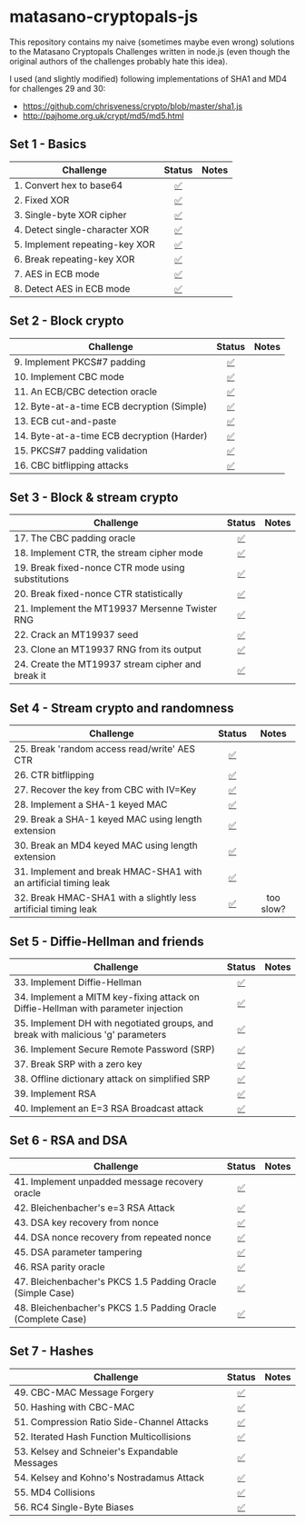 # matasano-cryptopals-js

This repository contains my naive (sometimes maybe even wrong) solutions to the Matasano Cryptopals Challenges written in node.js (even though the original authors of the challenges probably hate this idea).  

I used (and slightly modified) following implementations of SHA1 and MD4 for challenges 29 and 30:  
* https://github.com/chrisveness/crypto/blob/master/sha1.js
* http://pajhome.org.uk/crypt/md5/md5.html

## Set 1 - Basics

| Challenge                      | Status |Notes |
| -------------------------------|:----:| :-----:|
| 1. Convert hex to base64       | [:white_check_mark:](https://github.com/cgolian/matasano-cryptopals-ts/blob/dev/src/set1/challenge1.ts) ||
| 2. Fixed XOR                   | [:white_check_mark:](https://github.com/cgolian/matasano-cryptopals-ts/blob/dev/src/set1/challenge2.ts) ||
| 3. Single-byte XOR cipher      | [:white_check_mark:](https://github.com/cgolian/matasano-cryptopals-ts/blob/dev/src/set1/challenge3.ts) ||
| 4. Detect single-character XOR | [:white_check_mark:](https://github.com/cgolian/matasano-cryptopals-ts/blob/dev/src/set1/challenge4.ts) ||
| 5. Implement repeating-key XOR | [:white_check_mark:](https://github.com/cgolian/matasano-cryptopals-ts/blob/dev/src/set1/challenge5.ts) ||
| 6. Break repeating-key XOR     | [:white_check_mark:](https://github.com/cgolian/matasano-cryptopals-ts/blob/dev/src/set1/challenge6.ts) ||
| 7. AES in ECB mode             | [:white_check_mark:](https://github.com/cgolian/matasano-cryptopals-ts/blob/dev/src/set1/challenge7.ts) ||
| 8. Detect AES in ECB mode      | [:white_check_mark:](https://github.com/cgolian/matasano-cryptopals-ts/blob/dev/src/set1/challenge8.ts) ||

## Set 2 - Block crypto

| Challenge                                  | Status | Notes  |
| -------------------------------------------|:------:| :-----:|
| 9. Implement PKCS#7 padding                | [:white_check_mark:](https://github.com/cgolian/matasano-cryptopals-ts/blob/dev/src/set2/challenge9.ts) ||
| 10. Implement CBC mode                     | [:white_check_mark:](https://github.com/cgolian/matasano-cryptopals-ts/blob/dev/src/set2/challenge10.ts) ||
| 11. An ECB/CBC detection oracle            | [:white_check_mark:](https://github.com/cgolian/matasano-cryptopals-ts/blob/dev/src/set2/challenge11.ts) ||
| 12. Byte-at-a-time ECB decryption (Simple) | [:white_check_mark:](https://github.com/cgolian/matasano-cryptopals-ts/blob/dev/src/set2/challenge12.ts) ||
| 13. ECB cut-and-paste                      | [:white_check_mark:](https://github.com/cgolian/matasano-cryptopals-ts/blob/dev/src/set2/challenge13.ts) ||
| 14. Byte-at-a-time ECB decryption (Harder) | [:white_check_mark:](https://github.com/cgolian/matasano-cryptopals-ts/blob/dev/src/set2/challenge14.ts) ||
| 15. PKCS#7 padding validation              | [:white_check_mark:](https://github.com/cgolian/matasano-cryptopals-ts/blob/dev/src/set2/challenge15.ts) ||
| 16. CBC bitflipping attacks                | [:white_check_mark:](https://github.com/cgolian/matasano-cryptopals-ts/blob/dev/src/set2/challenge16.ts) ||

## Set 3 - Block & stream crypto

| Challenge                                           | Status |Notes |
| ----------------------------------------------------|:-------:| :-----:|
| 17. The CBC padding oracle                          | [:white_check_mark:](https://github.com/cgolian/matasano-cryptopals-ts/blob/dev/src/set3/challenge17.ts) ||
| 18. Implement CTR, the stream cipher mode           | [:white_check_mark:](https://github.com/cgolian/matasano-cryptopals-ts/blob/dev/src/set3/challenge18.ts) ||
| 19. Break fixed-nonce CTR mode using substitutions  | [:white_check_mark:](https://github.com/cgolian/matasano-cryptopals-ts/blob/dev/src/set3/challenge19.ts) ||
| 20. Break fixed-nonce CTR statistically             | [:white_check_mark:](https://github.com/cgolian/matasano-cryptopals-ts/blob/dev/src/set3/challenge20.ts) ||
| 21. Implement the MT19937 Mersenne Twister RNG      | [:white_check_mark:](https://github.com/cgolian/matasano-cryptopals-ts/blob/dev/src/set3/challenge21.ts) ||
| 22. Crack an MT19937 seed                           | [:white_check_mark:](https://github.com/cgolian/matasano-cryptopals-ts/blob/dev/src/set3/challenge22.ts) ||
| 23. Clone an MT19937 RNG from its output            | [:white_check_mark:](https://github.com/cgolian/matasano-cryptopals-ts/blob/dev/src/set3/challenge23.ts) ||
| 24. Create the MT19937 stream cipher and break it   | [:white_check_mark:](https://github.com/cgolian/matasano-cryptopals-ts/blob/dev/src/set3/challenge24.ts) ||

## Set 4 - Stream crypto and randomness

| Challenge                                                        | Status  |Notes |
| -----------------------------------------------------------------|:-------:| :-----:|
| 25. Break 'random access read/write' AES CTR                     | [:white_check_mark:](https://github.com/cgolian/matasano-cryptopals-ts/blob/dev/src/set4/challenge25.ts) ||
| 26. CTR bitflipping                                              | [:white_check_mark:](https://github.com/cgolian/matasano-cryptopals-ts/blob/dev/src/set4/challenge26.ts) ||
| 27. Recover the key from CBC with IV=Key                         | [:white_check_mark:](https://github.com/cgolian/matasano-cryptopals-ts/blob/dev/src/set4/challenge27.ts) ||
| 28. Implement a SHA-1 keyed MAC                                  | [:white_check_mark:](https://github.com/cgolian/matasano-cryptopals-ts/blob/dev/src/set4/challenge28.ts) ||
| 29. Break a SHA-1 keyed MAC using length extension               | [:white_check_mark:](https://github.com/cgolian/matasano-cryptopals-ts/blob/dev/src/set4/challenge29.ts) ||
| 30. Break an MD4 keyed MAC using length extension                | [:white_check_mark:](https://github.com/cgolian/matasano-cryptopals-ts/blob/dev/src/set4/challenge30.ts) ||
| 31. Implement and break HMAC-SHA1 with an artificial timing leak | [:white_check_mark:](https://github.com/cgolian/matasano-cryptopals-ts/blob/dev/src/set4/challenge31.ts) ||
| 32. Break HMAC-SHA1 with a slightly less artificial timing leak  | [:white_check_mark:](https://github.com/cgolian/matasano-cryptopals-ts/blob/dev/src/set4/challenge32.ts) |too slow?|

## Set 5 - Diffie-Hellman and friends

| Challenge                                                                         | Status  |Notes |
| ----------------------------------------------------------------------------------|:-------:| :-----:|
| 33. Implement Diffie-Hellman                                                      | [:white_check_mark:](https://github.com/cgolian/matasano-cryptopals-ts/blob/dev/src/set5/challenge33.ts) ||
| 34. Implement a MITM key-fixing attack on Diffie-Hellman with parameter injection | [:white_check_mark:](https://github.com/cgolian/matasano-cryptopals-ts/blob/dev/src/set5/challenge34.ts) ||
| 35. Implement DH with negotiated groups, and break with malicious 'g' parameters  | [:white_check_mark:](https://github.com/cgolian/matasano-cryptopals-ts/blob/dev/src/set5/challenge35.ts) ||
| 36. Implement Secure Remote Password (SRP)                                        | [:white_check_mark:](https://github.com/cgolian/matasano-cryptopals-ts/blob/dev/src/set5/challenge36.ts) ||
| 37. Break SRP with a zero key                                                     | [:white_check_mark:](https://github.com/cgolian/matasano-cryptopals-ts/blob/dev/src/set5/challenge37-client.ts) ||
| 38. Offline dictionary attack on simplified SRP                                   | [:white_check_mark:](https://github.com/cgolian/matasano-cryptopals-ts/blob/dev/src/set5/challenge38.ts) ||
| 39. Implement RSA                                                                 | [:white_check_mark:](https://github.com/cgolian/matasano-cryptopals-ts/blob/dev/src/set5/challenge39.ts) ||
| 40. Implement an E=3 RSA Broadcast attack                                         | [:white_check_mark:](https://github.com/cgolian/matasano-cryptopals-ts/blob/dev/src/set5/challenge40.ts) ||


## Set 6 - RSA and DSA

| Challenge                                                                         | Status  |Notes |
| ----------------------------------------------------------------------------------|:-------:| :-----:|
| 41. Implement unpadded message recovery oracle                                    | [:white_check_mark:](https://github.com/cgolian/matasano-cryptopals-ts/blob/dev/src/set6/challenge41.ts)    ||
| 42. Bleichenbacher's e=3 RSA Attack                                               | [:white_check_mark:](https://github.com/cgolian/matasano-cryptopals-ts/blob/dev/src/set6/challenge42.ts)    ||
| 43. DSA key recovery from nonce                                                   | [:white_check_mark:](https://github.com/cgolian/matasano-cryptopals-ts/blob/dev/src/set6/challenge43.ts)    ||
| 44. DSA nonce recovery from repeated nonce                                        | [:white_check_mark:](https://github.com/cgolian/matasano-cryptopals-ts/blob/dev/src/set6/challenge44.ts)    ||
| 45. DSA parameter tampering                                                       | [:white_check_mark:](https://github.com/cgolian/matasano-cryptopals-ts/blob/dev/src/set6/challenge45.ts)    ||
| 46. RSA parity oracle                                                             | [:white_check_mark:](https://github.com/cgolian/matasano-cryptopals-ts/blob/dev/src/set6/challenge46.ts)    ||
| 47. Bleichenbacher's PKCS 1.5 Padding Oracle (Simple Case)                        | [:white_check_mark:](https://github.com/cgolian/matasano-cryptopals-ts/blob/dev/src/set6/challenge47.ts)    ||
| 48. Bleichenbacher's PKCS 1.5 Padding Oracle (Complete Case)                      | [:white_check_mark:](https://github.com/cgolian/matasano-cryptopals-ts/blob/dev/src/set6/challenge48.ts)    ||

## Set 7 - Hashes

| Challenge                                                                         | Status  |Notes |
| ----------------------------------------------------------------------------------|:-------:| :-----:|
| 49. CBC-MAC Message Forgery                                                       | [:white_check_mark:](https://github.com/cgolian/matasano-cryptopals-ts/blob/dev/src/set7/challenge49.ts)    ||
| 50. Hashing with CBC-MAC                                                          | [:white_check_mark:](https://github.com/cgolian/matasano-cryptopals-ts/blob/dev/src/set7/challenge50.ts)    ||
| 51. Compression Ratio Side-Channel Attacks                                        | [:white_check_mark:](https://github.com/cgolian/matasano-cryptopals-ts/blob/dev/src/set7/challenge51.ts)    ||
| 52. Iterated Hash Function Multicollisions                                        | [:white_check_mark:](https://github.com/cgolian/matasano-cryptopals-ts/blob/dev/src/set7/challenge52.ts)    ||
| 53. Kelsey and Schneier's Expandable Messages                                     | [:white_check_mark:](https://github.com/cgolian/matasano-cryptopals-ts/blob/dev/src/set7/challenge53.ts)    ||
| 54. Kelsey and Kohno's Nostradamus Attack                                         | [:white_check_mark:](https://github.com/cgolian/matasano-cryptopals-ts/blob/dev/src/set7/challenge54.ts)    ||
| 55. MD4 Collisions                                                                | [:white_check_mark:](https://github.com/cgolian/matasano-cryptopals-ts/blob/dev/src/set7/challenge55.ts)    ||
| 56. RC4 Single-Byte Biases                                                        | [:white_check_mark:](https://github.com/cgolian/matasano-cryptopals-ts/blob/dev/src/set7/challenge56.ts)    ||
